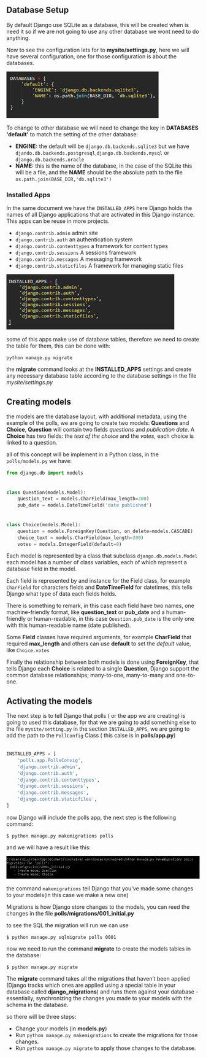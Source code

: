 ## Database Setup

By default Django use SQLite as a database, this will be created when is need it so if we are not going to use any other database we wont need to do anything.

Now to see the configuration lets for to **mysite/settings.py**, here we will have several configuration, one for those configuration is about the databases.


![001_database_settings](images/001_database_settings.png)


To change to other database we will need to change the key in **DATABASES 'default'** to match the setting of the other database:

* **ENGINE:** the default will be `django.db.backends.sqlite3` but we have `djando.db.backends.postgresql`,`django.db.backends.mysql` or `django.db.backends.oracle` 
* **NAME:** this is the name of the database, in the case of the SQLite this will be a file, and the **NAME** should be the absolute path to the file `os.path.join(BASE_DIR,'db.sqlite3')`

### Installed Apps

In the same document we have the `INSTALLED_APPS` here Django holds the names of all Django applications that are activated in this Django instance. This apps can be reuse in more projects.

* `django.contrib.admin` admin site 
* `django.contrib.auth` an authentication system
* `django.contrib.contenttypes` a framework for content types
* `django.contrib.sessions` A sessions framework
* `django.contrib.messages` A messaging framework
* `django.contrib.staticfiles` A framework for managing static files

![002_Installed_apps](images/002_Installed_apps.png)

some of this apps make use of database tables, therefore we need to create the table for them, this can be done with: 

```
python manage.py migrate
```

the **migrate** command looks at the **INSTALLED_APPS** settings and create any necessary database table according to the database settings in the file *mysite/settings.py*

## Creating models

the models are the database layout, with additional metadata, using the example of the polls, we are going to create two models: **Questions** and **Choice**, **Question** will contain two fields *questions* and *publication date*. A **Choice** has two fields: the *text of the choice* and the *votes*, each choice is linked to a question.

all of this concept will be implement in a Python class, in the `polls/models.py` we have:

```python
from django.db import models


class Question(models.Model):
    question_text = models.CharField(max_length=200)
    pub_date = models.DateTimeField('date published')


class Choice(models.Model):
    question = models.ForeignKey(Question, on_delete=models.CASCADE)
    choice_text = models.CharField(max_length=200)
    votes = models.IntegerField(default=0)
```

Each model is represented by a class that subclass `django.db.models.Model` each model has a number of class variables, each of which represent a database field in the model.

Each field is represented by and instance for the Field class, for example `CharField` for characters fields and **DateTimeField** for datetimes, this tells Django what type of data each fields holds.

There is something to remark, in this case each field have two names,  one machine-friendly format, like **question_text** or **pub_date** and a human-friendly or human-readable, in this case `Question.pub_date` is the only one with this human-readable name (date published).

Some **Field** classes have required arguments, for example **CharField** that required **max_length** and others can use **default** to set the *default* value, like `Choice.votes`

Finally the relationship between both models is done using **ForeignKey**, that tells Django each **Choice** is related to a single **Question**, Django support the common database relationships; many-to-one, many-to-many and one-to-one.

## Activating the models 

The next step is to tell Django that polls ( or the app we are creating) is going to used this database, for that we are going to add something else to the file `mysite/setting.py` in the section `INSTALLED_APPS`, we are going to add the path to the `PollConfig` Class ( this calse is in **polls/app.py**)

```python 

INSTALLED_APPS = [
	'polls.app.PollsConvig',
	'django.contrib.admin',
    'django.contrib.auth',
    'django.contrib.contenttypes',
    'django.contrib.sessions',
    'django.contrib.messages',
    'django.contrib.staticfiles',
]
```

now Django will include the polls app, the next step is the following command:

```
$ python manage.py makemigrations polls
```
and we will have a result like this:

![003_makemigrations](images/003_makemigrations.png)

the command `makemigrations` tell Django that you've made some changes to your models(in this case we make a new one)

Migrations is how Django store changes to the models, you can reed the changes in the file **polls/migrations/001_initial.py**

to see the SQL the migration will run we can use

```
$ python manage.py sqlmigrate polls 0001
```

now we need to run the command **migrate** to create the models tables in the database:

```
$ python manage.py migrate
```

The **migrate** command takes all the migrations that haven’t been applied (Django tracks which ones are applied using a special table in your database called **django_migrations**) and runs them against your database - essentially, synchronizing the changes you made to your models with the schema in the database.

so there will be three steps:

* Change your models (in **models.py**)
* Run `python manage.py makemigrations` to create the migrations for those changes.
* Run `python manage.py migrate` to apply those changes to the database.

